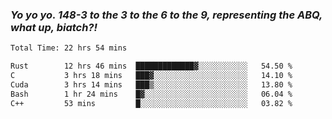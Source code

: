 ### ***Yo yo yo. 148-3 to the 3 to the 6 to the 9, representing the ABQ, what up, biatch?!***

<!--START_SECTION:waka-->

```txt
Total Time: 22 hrs 54 mins

Rust        12 hrs 46 mins  █████████████▓░░░░░░░░░░░   54.50 %
C           3 hrs 18 mins   ███▓░░░░░░░░░░░░░░░░░░░░░   14.10 %
Cuda        3 hrs 14 mins   ███▒░░░░░░░░░░░░░░░░░░░░░   13.80 %
Bash        1 hr 24 mins    █▓░░░░░░░░░░░░░░░░░░░░░░░   06.04 %
C++         53 mins         █░░░░░░░░░░░░░░░░░░░░░░░░   03.82 %
```

<!--END_SECTION:waka-->

<!--
**AJMC2002/AJMC2002** is a ✨ _special_ ✨ repository because its `README.md` (this file) appears on your GitHub profile.

Here are some ideas to get you started:

- 🔭 I’m currently working on ...
- 🌱 I’m currently learning ...
- 👯 I’m looking to collaborate on ...
- 🤔 I’m looking for help with ...
- 💬 Ask me about ...
- 📫 How to reach me: ...
- 😄 Pronouns: ...
- ⚡ Fun fact: ...
-->
